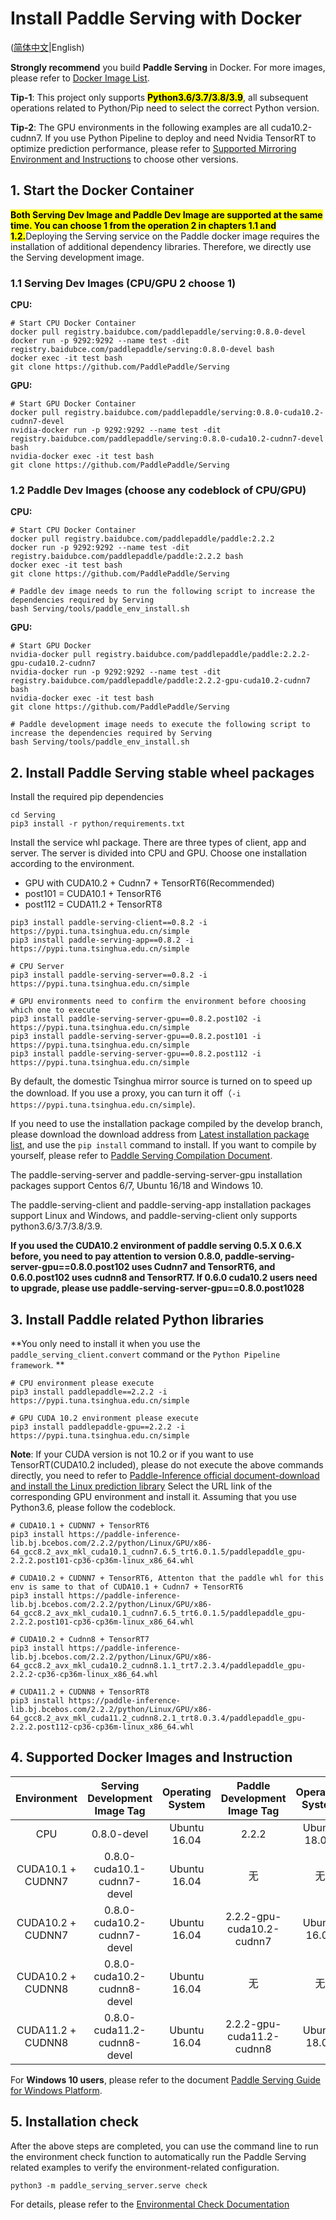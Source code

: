# Install Paddle Serving with Docker

([简体中文](./Install_CN.md)|English)

**Strongly recommend** you build **Paddle Serving** in Docker. For more images, please refer to [Docker Image List](Docker_Images_CN.md).

**Tip-1**: This project only supports <mark>**Python3.6/3.7/3.8/3.9**</mark>, all subsequent operations related to Python/Pip need to select the correct Python version.

**Tip-2**: The GPU environments in the following examples are all cuda10.2-cudnn7. If you use Python Pipeline to deploy and need Nvidia TensorRT to optimize prediction performance, please refer to [Supported Mirroring Environment and Instructions](#4.-Supported-Docker-Images-and-Instruction) to choose other versions.

## 1. Start the Docker Container
<mark>**Both Serving Dev Image and Paddle Dev Image are supported at the same time. You can choose 1 from the operation 2 in chapters 1.1 and 1.2.**</mark>Deploying the Serving service on the Paddle docker image requires the installation of additional dependency libraries. Therefore, we directly use the Serving development image.

### 1.1 Serving Dev Images (CPU/GPU 2 choose 1)
**CPU:**
```
# Start CPU Docker Container
docker pull registry.baidubce.com/paddlepaddle/serving:0.8.0-devel
docker run -p 9292:9292 --name test -dit registry.baidubce.com/paddlepaddle/serving:0.8.0-devel bash
docker exec -it test bash
git clone https://github.com/PaddlePaddle/Serving
```
**GPU:**
```
# Start GPU Docker Container
docker pull registry.baidubce.com/paddlepaddle/serving:0.8.0-cuda10.2-cudnn7-devel
nvidia-docker run -p 9292:9292 --name test -dit registry.baidubce.com/paddlepaddle/serving:0.8.0-cuda10.2-cudnn7-devel bash
nvidia-docker exec -it test bash
git clone https://github.com/PaddlePaddle/Serving
```
### 1.2 Paddle Dev Images (choose any codeblock of CPU/GPU)
**CPU:**
```
# Start CPU Docker Container
docker pull registry.baidubce.com/paddlepaddle/paddle:2.2.2
docker run -p 9292:9292 --name test -dit registry.baidubce.com/paddlepaddle/paddle:2.2.2 bash
docker exec -it test bash
git clone https://github.com/PaddlePaddle/Serving

# Paddle dev image needs to run the following script to increase the dependencies required by Serving
bash Serving/tools/paddle_env_install.sh
```
**GPU:**
```
# Start GPU Docker
nvidia-docker pull registry.baidubce.com/paddlepaddle/paddle:2.2.2-gpu-cuda10.2-cudnn7
nvidia-docker run -p 9292:9292 --name test -dit registry.baidubce.com/paddlepaddle/paddle:2.2.2-gpu-cuda10.2-cudnn7 bash
nvidia-docker exec -it test bash
git clone https://github.com/PaddlePaddle/Serving

# Paddle development image needs to execute the following script to increase the dependencies required by Serving
bash Serving/tools/paddle_env_install.sh
```

## 2. Install Paddle Serving stable wheel packages

Install the required pip dependencies
```
cd Serving
pip3 install -r python/requirements.txt
```

Install the service whl package. There are three types of client, app and server. The server is divided into CPU and GPU. Choose one installation according to the environment. 
- GPU with CUDA10.2 + Cudnn7 + TensorRT6(Recommended)
- post101 = CUDA10.1 + TensorRT6
- post112 = CUDA11.2 + TensorRT8
```shell
pip3 install paddle-serving-client==0.8.2 -i https://pypi.tuna.tsinghua.edu.cn/simple
pip3 install paddle-serving-app==0.8.2 -i https://pypi.tuna.tsinghua.edu.cn/simple

# CPU Server
pip3 install paddle-serving-server==0.8.2 -i https://pypi.tuna.tsinghua.edu.cn/simple

# GPU environments need to confirm the environment before choosing which one to execute
pip3 install paddle-serving-server-gpu==0.8.2.post102 -i https://pypi.tuna.tsinghua.edu.cn/simple 
pip3 install paddle-serving-server-gpu==0.8.2.post101 -i https://pypi.tuna.tsinghua.edu.cn/simple
pip3 install paddle-serving-server-gpu==0.8.2.post112 -i https://pypi.tuna.tsinghua.edu.cn/simple
```

By default, the domestic Tsinghua mirror source is turned on to speed up the download. If you use a proxy, you can turn it off（`-i https://pypi.tuna.tsinghua.edu.cn/simple`).

If you need to use the installation package compiled by the develop branch, please download the download address from [Latest installation package list](./Latest_Packages_CN.md), and use the `pip install` command to install. If you want to compile by yourself, please refer to [Paddle Serving Compilation Document](./Compile_CN.md).

The paddle-serving-server and paddle-serving-server-gpu installation packages support Centos 6/7, Ubuntu 16/18 and Windows 10.

The paddle-serving-client and paddle-serving-app installation packages support Linux and Windows, and paddle-serving-client only supports python3.6/3.7/3.8/3.9.

**If you used the CUDA10.2 environment of paddle serving 0.5.X 0.6.X before, you need to pay attention to version 0.8.0, paddle-serving-server-gpu==0.8.0.post102 uses Cudnn7 and TensorRT6, and 0.6.0.post102 uses cudnn8 and TensorRT7. If 0.6.0 cuda10.2 users need to upgrade, please use paddle-serving-server-gpu==0.8.0.post1028**

## 3. Install Paddle related Python libraries
**You only need to install it when you use the `paddle_serving_client.convert` command or the `Python Pipeline framework`. **
```
# CPU environment please execute
pip3 install paddlepaddle==2.2.2 -i https://pypi.tuna.tsinghua.edu.cn/simple

# GPU CUDA 10.2 environment please execute
pip3 install paddlepaddle-gpu==2.2.2 -i https://pypi.tuna.tsinghua.edu.cn/simple
```
**Note**: If your CUDA version is not 10.2 or if you want to use TensorRT(CUDA10.2 included), please do not execute the above commands directly, you need to refer to [Paddle-Inference official document-download and install the Linux prediction library](https://paddleinference.paddlepaddle.org.cn/master/user_guides/download_lib.html#python) Select the URL link of the corresponding GPU environment and install it. Assuming that you use Python3.6, please follow the codeblock.

```
# CUDA10.1 + CUDNN7 + TensorRT6
pip3 install https://paddle-inference-lib.bj.bcebos.com/2.2.2/python/Linux/GPU/x86-64_gcc8.2_avx_mkl_cuda10.1_cudnn7.6.5_trt6.0.1.5/paddlepaddle_gpu-2.2.2.post101-cp36-cp36m-linux_x86_64.whl

# CUDA10.2 + CUDNN7 + TensorRT6, Attenton that the paddle whl for this env is same to that of CUDA10.1 + Cudnn7 + TensorRT6
pip3 install https://paddle-inference-lib.bj.bcebos.com/2.2.2/python/Linux/GPU/x86-64_gcc8.2_avx_mkl_cuda10.1_cudnn7.6.5_trt6.0.1.5/paddlepaddle_gpu-2.2.2.post101-cp36-cp36m-linux_x86_64.whl

# CUDA10.2 + Cudnn8 + TensorRT7
pip3 install https://paddle-inference-lib.bj.bcebos.com/2.2.2/python/Linux/GPU/x86-64_gcc8.2_avx_mkl_cuda10.2_cudnn8.1.1_trt7.2.3.4/paddlepaddle_gpu-2.2.2-cp36-cp36m-linux_x86_64.whl

# CUDA11.2 + CUDNN8 + TensorRT8
pip3 install https://paddle-inference-lib.bj.bcebos.com/2.2.2/python/Linux/GPU/x86-64_gcc8.2_avx_mkl_cuda11.2_cudnn8.2.1_trt8.0.3.4/paddlepaddle_gpu-2.2.2.post112-cp36-cp36m-linux_x86_64.whl
```

## 4. Supported Docker Images and Instruction


| Environment | Serving Development Image Tag | Operating System | Paddle Development Image Tag | Operating System |
| :--------------------------: | :-------------------------------: | :-------------: | :-------------------: | :----------------: |
|  CPU                         | 0.8.0-devel                       |  Ubuntu 16.04   | 2.2.2                 | Ubuntu 18.04.       |
|  CUDA10.1 + CUDNN7             | 0.8.0-cuda10.1-cudnn7-devel       |  Ubuntu 16.04   | 无                     | 无                 |
|  CUDA10.2 + CUDNN7             | 0.8.0-cuda10.2-cudnn7-devel       |  Ubuntu 16.04   | 2.2.2-gpu-cuda10.2-cudnn7 | Ubuntu 16.04        |
|  CUDA10.2 + CUDNN8             | 0.8.0-cuda10.2-cudnn8-devel       |  Ubuntu 16.04   | 无                    |  无                 |
|  CUDA11.2 + CUDNN8             | 0.8.0-cuda11.2-cudnn8-devel       |  Ubuntu 16.04   | 2.2.2-gpu-cuda11.2-cudnn8 | Ubuntu 18.04        | 

For **Windows 10 users**, please refer to the document [Paddle Serving Guide for Windows Platform](Windows_Tutorial_CN.md).

## 5. Installation check
After the above steps are completed, you can use the command line to run the environment check function to automatically run the Paddle Serving related examples to verify the environment-related configuration.
```
python3 -m paddle_serving_server.serve check
```
For details, please refer to the [Environmental Check Documentation](./Check_Env_CN.md)
